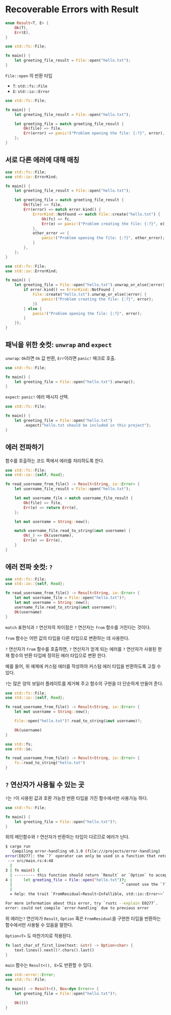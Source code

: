 # Recoverable Errors with Result

```rust
enum Result<T, E> {
    Ok(T),
    Err(E),
}
```

```rust
use std::fs::File;

fn main() {
    let greeting_file_result = File::open("hello.txt");
}
```

`File::open` 의 반환 타입

- `T`: `std::fs::File`
- `E`: `std::io::Error`

```rust
use std::fs::File;

fn main() {
    let greeting_file_result = File::open("hello.txt");

    let greeting_file = match greeting_file_result {
        Ok(file) => file,
        Err(error) => panic!("Problem opening the file: {:?}", error),
    };
}
```

## 서로 다른 에러에 대해 매칭

```rust
use std::fs::File;
use std::io::ErrorKind;

fn main() {
    let greeting_file_result = File::open("hello.txt");

    let greeting_file = match greeting_file_result {
        Ok(file) => file,
        Err(error) => match error.kind() {
            ErrorKind::NotFound => match File::create("hello.txt") {
                Ok(fc) => fc,
                Err(e) => panic!("Problem creating the file: {:?}", e),
            },
            other_error => {
                panic!("Problem opening the file: {:?}", other_error);
            }
        },
    };
}
```

```rust
use std::fs::File;
use std::io::ErrorKind;

fn main() {
    let greeting_file = File::open("hello.txt").unwrap_or_else(|error| {
        if error.kind() == ErrorKind::NotFound {
            File::create("hello.txt").unwrap_or_else(|error| {
                panic!("Problem creating the file: {:?}", error);
            })
        } else {
            panic!("Problem opening the file: {:?}", error);
        }
    });
}
```

## 패닉을 위한 숏컷: `unwrap` and `expect`

`unwrap`: `Ok`라면 `Ok` 값 반환, `Err`이라면 `panic!` 매크로 호출.

```rust
use std::fs::File;

fn main() {
    let greeting_file = File::open("hello.txt").unwrap();
}
```

`expect`: `panic!` 에러 메시지 선택.

```rust
use std::fs::File;

fn main() {
    let greeting_file = File::open("hello.txt")
        .expect("hello.txt should be included in this project");
}
```

## 에러 전파하기

함수를 호출하는 코드 쪽에서 에러를 처리하도록 한다.

```rust
use std::fs::File;
use std::io::{self, Read};

fn read_username_from_file() -> Result<String, io::Error> {
    let username_file_result = File::open("hello.txt");

    let mut username_file = match username_file_result {
        Ok(file) => file,
        Err(e) => return Err(e),
    };

    let mut username = String::new();

    match username_file.read_to_string(&mut username) {
        Ok(_) => Ok(username),
        Err(e) => Err(e),
    }
}
```

## 에러 전파 숏컷: `?`

```rust
use std::fs::File;
use std::io::{self, Read};

fn read_username_from_file() -> Result<String, io::Error> {
    let mut username_file = File::open("hello.txt")?;
    let mut username = String::new();
    username_file.read_to_string(&mut username)?;
    Ok(username)
}
```

`match` 표현식과 `?` 연산자의 차이점은 `?` 연산자는 `from` 함수를 거친다는 것이다.

`from` 함수는 어떤 값의 타입을 다른 타입으로 변환하는 데 사용한다.

`?` 연산자가 `from` 함수를 호출하면, `?` 연산자가 얻게 되는 에러를 `?` 연산자가 사용된 현재 함수의 반환 타입에 정의된 에러 타입으로 변환 한다.

예를 들어, 위 예제에 커스텀 에러를 작성하여 커스텀 에러 타입을 반환하도록 고칠 수 있다.

`?`는 많은 양의 보일러 플레이트를 제거해 주고 함수의 구현을 더 단순하게 만들어 준다.

```rust
use std::fs::File;
use std::io::{self, Read};

fn read_username_from_file() -> Result<String, io::Error> {
    let mut username = String::new();

    File::open("hello.txt")?.read_to_string(&mut username)?;

    Ok(username)
}
```

```rust
use std::fs;
use std::io;

fn read_username_from_file() -> Result<String, io::Error> {
    fs::read_to_string("hello.txt")
}
```

## `?` 연산자가 사용될 수 있는 곳

`?`는 `?`이 사용된 값과 호환 가능한 반환 타입을 가진 함수에서만 사용가능 하다.

```rust
use std::fs::File;

fn main() {
    let greeting_file = File::open("hello.txt")?;
}
```

위의 메인함수와 `?` 연산자가 반환하는 타입이 다르므로 에러가 난다.

```bash
$ cargo run
   Compiling error-handling v0.1.0 (file:///projects/error-handling)
error[E0277]: the `?` operator can only be used in a function that returns `Result` or `Option` (or another type that implements `FromResidual`)
 --> src/main.rs:4:48
  |
3 | fn main() {
  | --------- this function should return `Result` or `Option` to accept `?`
4 |     let greeting_file = File::open("hello.txt")?;
  |                                                ^ cannot use the `?` operator in a function that returns `()`
  |
  = help: the trait `FromResidual<Result<Infallible, std::io::Error>>` is not implemented for `()`

For more information about this error, try `rustc --explain E0277`.
error: could not compile `error-handling` due to previous error
```

위 에러는`?` 연산자가 `Result`, `Option` 혹은 `FromResidual`을 구현한 타입을 반환하는 함수에서만 사용될 수 있음을 말한다.

`Option<T>` 도 마찬가지로 적용된다.

```rust
fn last_char_of_first_line(text: &str) -> Option<char> {
    text.lines().next()?.chars().last()
}
```

`main` 함수는 `Result<(), E>`도 반환할 수 있다.

```rust
use std::error::Error;
use std::fs::File;

fn main() -> Result<(), Box<dyn Error>> {
    let greeting_file = File::open("hello.txt")?;

    Ok(())
}
```
